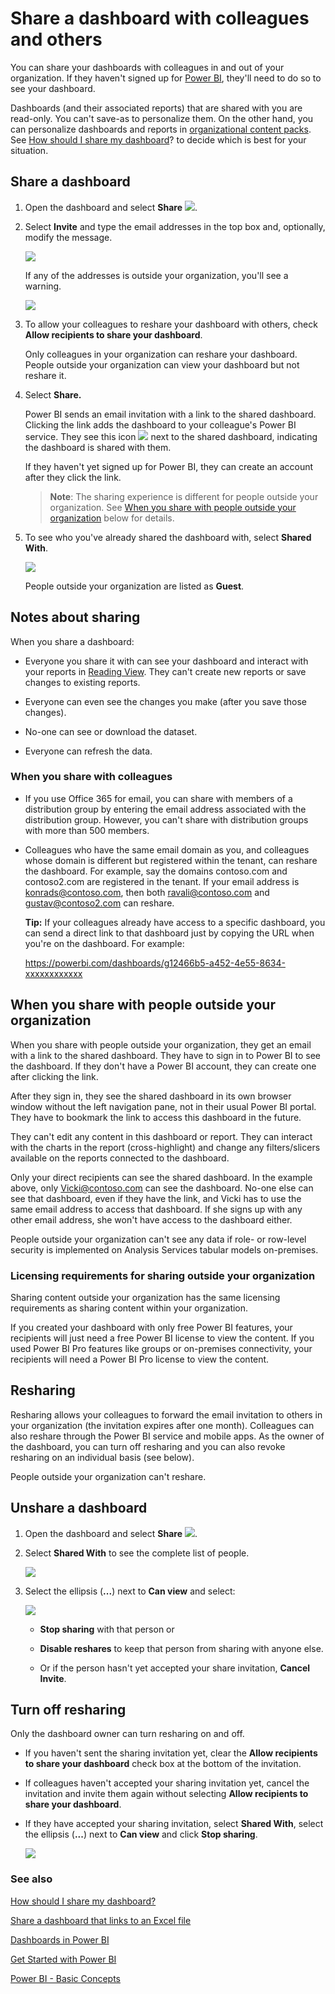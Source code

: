 <properties
   pageTitle="Share a dashboard with colleagues and others"
   description="Share, unshare, reshare a dashboard from Power BI"
   services="powerbi"
   documentationCenter=""
   authors="maggiesMSFT"
   manager="mblythe"
   editor=""
   tags=""
   qualityFocus="no"
   qualityDate=""/>

<tags
   ms.service="powerbi"
   ms.devlang="NA"
   ms.topic="article"
   ms.tgt_pltfrm="NA"
   ms.workload="powerbi"
   ms.date="02/16/2016"
   ms.author="maggies"/>

# Share a dashboard with colleagues and others

You can share your dashboards with colleagues in and out of your organization. If they haven't signed up for [Power BI](http://powerbi.com), they'll need to do so to see your dashboard.

Dashboards (and their associated reports) that are shared with you are read-only.  You can't save-as to personalize them. On the other hand, you can personalize dashboards and reports in [organizational content packs](powerbi-service-organizational-content-packs-introduction.md).  See [How should I share my dashboard](powerbi-service-how-should-i-share-my-dashboard.md)? to decide which is best for your situation.

## Share a dashboard

1.   Open the dashboard and select **Share** ![](media/powerbi-service-share-unshare-dashboard/pbi_share_icon.png).

2.  Select **In﻿vite** and type the email addresses in the top box and, optionally, modify the message.

    ![](media/powerbi-service-share-unshare-dashboard/pbi_share_invite.png)  

    If any of the addresses is outside your organization, you'll see a warning.

    ![](media/powerbi-service-share-unshare-dashboard/pbi_share_invite_outside.png)  

3.  To allow your colleagues to reshare your dashboard with others, check **Allow recipients to share your dashboard**.

    Only colleagues in your organization can reshare your dashboard. People outside your organization can view your dashboard but not reshare it.

4.  Select **Share.**

	Power BI sends an email invitation with a link to the shared dashboard. Clicking the link adds the dashboard to your colleague's Power BI service. They see this icon ![](media/powerbi-service-share-unshare-dashboard/PBI_SharedWithYouIcon.png) next to the shared dashboard, indicating the dashboard is shared with them.

    If they haven't yet signed up for Power BI, they can create an account after they click the link.

    >**Note**: The sharing experience is different for people outside your organization. See [When you share with people outside your organization](powerbi-service-share-unshare-dashboard.md#when-you-share-with-people-outside-your-organization) below for details.

5.  To see who you've already shared the dashboard with, select **Shared With**.

    ![](media/powerbi-service-share-unshare-dashboard/pbi_share_sharedwith.png)

    People outside your organization are listed as **Guest**.

## Notes about sharing

When you share a dashboard:

-   Everyone you share it with can see your dashboard and interact with your reports in [Reading View](powerbi-service-open-a-report-in-reading-view.md). They can't create new reports or save changes to existing reports.

-   Everyone can even see the changes you make (after you save those changes).

-   No-one can see or download the dataset.

-   Everyone can refresh the data.

### When you share with colleagues

-   If you use Office 365 for email, you can share with members of a distribution group by entering the email address associated with the distribution group. However, you can't share with distribution groups with more than 500 members.

-   Colleagues who have the same email domain as you, and colleagues whose domain is different but registered within the tenant, can reshare the dashboard. For example, say the domains contoso.com and contoso2.com are registered in the tenant. If your email address is konrads@contoso.com, then both ravali@contoso.com and gustav@contoso2.com can reshare.

    **Tip:** If your colleagues already have access to a specific dashboard, you can send a direct link to that dashboard just by copying the URL when you're on the dashboard. For example:   

    https://powerbi.com/dashboards/g12466b5-a452-4e55-8634-xxxxxxxxxxxx


## When you share with people outside your organization

When you share with people outside your organization, they get an email with a link to the shared dashboard. They have to sign in to Power BI to see the dashboard. If they don't have a Power BI account, they can create one after clicking the link.

After they sign in, they see the shared dashboard in its own browser window without the left navigation pane, not in their usual Power BI portal. They have to bookmark the link to access this dashboard in the future.

They can't edit any content in this dashboard or report. They can interact with the charts in the report (cross-highlight) and change any filters/slicers available on the reports connected to the dashboard.

Only your direct recipients can see the shared dashboard. In the example above, only Vicki@contoso.com can see the dashboard. No-one else can see that dashboard, even if they have the link, and Vicki has to use the same email address to access that dashboard. If she signs up with any other email address, she won't have access to the dashboard either.

People outside your organization can't see any data if role- or row-level security is implemented on Analysis Services tabular models on-premises.

### Licensing requirements for sharing outside your organization

Sharing content outside your organization has the same licensing requirements as sharing content within your organization.

If you created your dashboard  with only free Power BI features, your recipients will just need a free Power BI license to view the content. If you used Power BI Pro features like groups or on-premises connectivity, your recipients will need a Power BI Pro license to view the content.

## Resharing

Resharing allows your colleagues to forward the email invitation to others in your organization (the invitation expires after one month). Colleagues can also reshare through the Power BI service and mobile apps. As the owner of the dashboard, you can turn off resharing and you can also revoke resharing on an individual basis (see below).

People outside your organization can't reshare.

## Unshare a dashboard

1.  Open the dashboard and select **Share** ![](media/powerbi-service-share-unshare-dashboard/pbi_share_icon.png).

2.  Select **Shared With** to see the complete list of people.

    ![](media/powerbi-service-share-unshare-dashboard/pbi_share_sharedwith.png)

3.  Select the ellipsis (**...**) next to **Can view** and select:

    ![](media/powerbi-service-share-unshare-dashboard/pbi_stop_sharing.png)

    -   **Stop sharing** with that person or

    -   **Disable reshares** to keep that person from sharing with anyone else.

    -   Or if the person hasn't yet accepted your share invitation, **Cancel Invite**.

## Turn off resharing

Only the dashboard owner can turn resharing on and off.

-   If you haven't sent the sharing invitation yet, clear the **Allow recipients to share your dashboard** check box at the bottom of the invitation.

-   If colleagues haven't accepted your sharing invitation yet, cancel the invitation and invite them again without selecting **Allow recipients to share your dashboard**.

-   If they have accepted your sharing invitation, select **Shared With**, select the ellipsis (**...**) next to **Can view** and click **Stop sharing**.

    ![](media/powerbi-service-share-unshare-dashboard/pbi_stop_sharing.png)


### See also

[How should I share my dashboard?](powerbi-service-how-should-i-share-my-dashboard.md)

[Share a dashboard that links to an Excel file](powerbi-service-share-dashboard-that-links-to-excel.md)

[Dashboards in Power BI](powerbi-service-dashboards.md)

[Get Started with Power BI](powerbi-service-get-started.md)

[Power BI - Basic Concepts](powerbi-service-basic-concepts.md)
